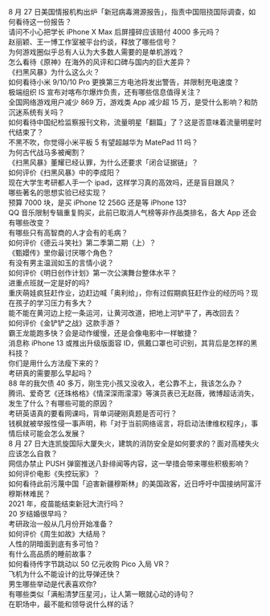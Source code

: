 8 月 27 日美国情报机构出炉「新冠病毒溯源报告」，指责中国阻挠国际调查，如何看待这一份报告？  
请问不小心把学长 iPhone X Max 后屏撞碎应该赔付 4000 多元吗？  
赵丽颖、王一博工作室被平台约谈，释放了哪些信号？  
为何游戏圈似乎总有人认为大多数人需要的是单机游戏？  
怎么看待《原神》在海外的风评和口碑与国内的巨大差异？  
《扫黑风暴》为什么这么火？  
如何看待小米 9/10/10 Pro 更换第三方电池将发出警告，并限制充电速度？  
极端组织 IS 宣布对喀布尔爆炸负责，还有哪些信息值得关注？  
全国网络游戏用户减少 869 万，游戏类 App 减少超 15 万，是受什么影响？和防沉迷系统有关吗？  
如何看待中国纪检监察报刊文称，流量明星「翻篇」了？这是否意味着流量明星时代结束了？  
不黑不吹，你觉得小米平板 5 有望超越华为 MatePad 11 吗？  
为何古代战马多被阉割？  
《扫黑风暴》董耀已经认罪，为什么还要求「闭合证据链」？  
如何评价《扫黑风暴》中的李成阳？  
现在大学生考研都人手一个 ipad，这样学习真的高效吗，还是盲目跟风？  
哪些著名的思想实验已经实现？  
预算 7000 块，是买 iPhone 12  256G 还是等 iPhone 13?  
QQ 音乐限制专辑重复购买，此前已取消人气榜等非作品类排名，各大 App 还会有哪些改变？  
有哪些只有高智商的人才会有的毛病？  
如何评价《德云斗笑社》第二季第二期（上）？  
《甄嬛传》里你最讨厌哪个角色？  
有没有男主温润如玉的言情小说？  
如何评价《明日创作计划》第一次公演舞台整体水平？  
进重点班就一定是好的吗?  
重庆萌娃疯狂赶作业，边赶边喊「奥利给」，你有过假期疯狂赶作业的经历吗？现在孩子的学习压力有多大？  
能不能在黄河边上挖一条运河，让黄河改道，把地上河铲平了，再改回去？  
如何评价《金铲铲之战》这款手游？  
霸王龙能跑多快？会是动作缓慢，还是会像电影中一样敏捷？  
消息称 iPhone 13 或推出升级版面容 ID，佩戴口罩也可识别，其背后是怎样的黑科技？  
你们是用什么方法瘦下来的？  
考研真的需要那么早起吗？  
88 年的我欠债 40 多万，刚生完小孩又没收入，老公靠不上，我该怎么办？  
腾讯、爱奇艺《还珠格格》《情深深雨濛濛》等演员表已无赵薇，微博超话消失，发生了什么？有哪些可能的原因？  
考研英语真的要看网课吗，背单词硬刚真题是否可行？  
钱枫就被举报性侵一事声明，称「对于当前网络谣言，将启动法律维权程序」，事情后续可能会怎么发展？  
8 月 27 日大连凯旋国际大厦失火，建筑的消防安全是如何要求的？面对高楼失火应该怎么自救？  
网信办禁止 PUSH 弹窗推送八卦绯闻等内容，这一举措会带来哪些积极影响？  
如何评价电影《失控玩家》？  
如何看待此前污蔑中国「迫害新疆穆斯林」的美国政客，近日呼吁中国接纳阿富汗穆斯林难民？  
2021 年，疫苗能结束新冠大流行吗？  
20 岁结婚很早吗？  
考研政治一般从几月份开始准备？  
如何评价《周生如故》大结局？  
人性的阴暗面到底有多可怕？  
有什么高品质的睡前故事？  
如何看待传字节跳动以 50 亿元收购 Pico 入局 VR？  
飞机为什么不能设计的比导弹还快？  
男生哪些举动是代表喜欢你?  
有哪些类似「满船清梦压星河」，让人第一眼就心动的诗句？  
在职场中，最不能和领导说什么样的话？  
